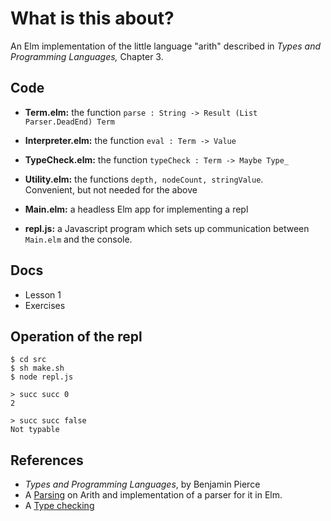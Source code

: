 # What is this about?

An Elm implementation of the little language "arith" described in  *Types and Programming Languages,* Chapter 3.  


## Code

- **Term.elm:** the function `parse : String -> Result (List Parser.DeadEnd) Term`

- **Interpreter.elm:** the function `eval : Term -> Value`

- **TypeCheck.elm:** the function `typeCheck : Term -> Maybe Type_`

- **Utility.elm:** the functions `depth, nodeCount, stringValue`.  
Convenient, but not needed for the above

- **Main.elm:** a headless Elm app for implementing a repl

- **repl.js:** a Javascript program which sets up communication between `Main.elm` and the console.

## Docs

- Lesson 1
- Exercises

## Operation of the repl  

```
$ cd src
$ sh make.sh
$ node repl.js

> succ succ 0
2

> succ succ false
Not typable
```


## References

- *Types and Programming Languages*, by Benjamin Pierce
- A [Parsing](https://medium.com/@jxxcarlson/implementing-the-mini-language-arith-in-elm-a522f9a7101) on Arith and implementation of a parser for it in Elm.
- A [Type checking](https://medium.com/@jxxcarlson/type-checking-the-mini-language-arith-in-elm-c752e3e77a97)
